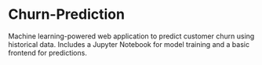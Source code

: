 # Churn-Prediction
Machine learning-powered web application to predict customer churn using historical data. Includes a Jupyter Notebook for model training and a basic frontend for predictions.
